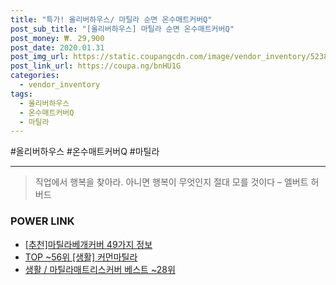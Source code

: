 ```yaml
--- 
title: "특가! 올리버하우스/ 마틸라 순면 온수매트커버Q" 
post_sub_title: "[올리버하우스] 마틸라 순면 온수매트커버Q" 
post_money: ₩. 29,900 
post_date: 2020.01.31 
post_img_url: https://static.coupangcdn.com/image/vendor_inventory/5238/dbb61f453ae6ceacc4092f243f40f1a3fa899825334c7a8f18464ad422a9.jpg 
post_link_url: https://coupa.ng/bnHU1G 
categories: 
  - vendor_inventory 
tags: 
  - 올리버하우스 
  - 온수매트커버Q 
  - 마틸라 
--- 
```

  #올리버하우스 #온수매트커버Q #마틸라 
<hr> 

> 직업에서 행복을 찾아라. 아니면 행복이 무엇인지 절대 모를 것이다 – 엘버트 허버드 


### POWER LINK

* <a href="https://blog.naver.com/fasyy4321/221786207284" target="_blank">[추천]마틸라베개커버 49가지 정보</a>
* <a href="https://blog.naver.com/fasyy4321/221781013427" target="_blank"> TOP ~56위 [생활] 커먼마틸라</a>
* <a href="https://blog.naver.com/santokki14/221790905357" target="_blank">생활 / 마틸라매트리스커버 베스트 ~28위</a>
